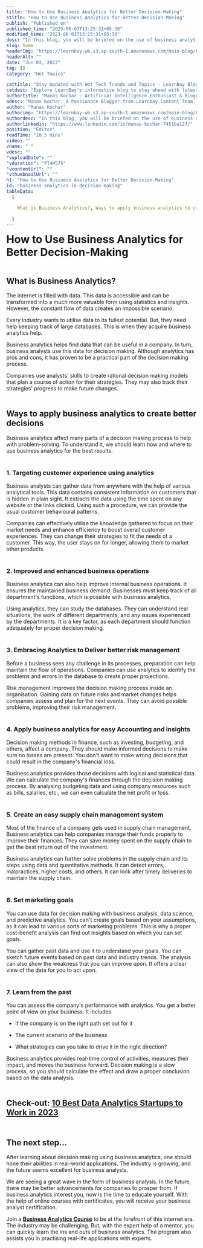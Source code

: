 ```yaml
---
title: "How to Use Business Analytics for Better Decision-Making"
stitle: "How to Use Business Analytics for Better Decision-Making"
publish: "Published on"
published_time: "2023-06-03T13:25:31+05:30"
modified_time: "2023-06-03T13:25:31+05:30"
desc: "In this blog, you will be briefed on the use of business analytics in the decision making process in a company."
slug: home
headerImg: "https://learnbay-wb.s3.ap-south-1.amazonaws.com/main-blog/blog/bdm-1.png"
headerAlt: ""
date: "Jun 03, 2023"
tag: []
category: "Hot Topics"

cattitle: "Stay Updated with Hot Tech Trends and Topics - LearnBay Blog"
catdesc: "Explore LearnBay's informative blog to stay ahead with latest Technology, Data Science, Programmings, and more."
authortitle: "Manas Kochar - Artificial Intelligence Enthusiast & Blogger | Learnbay"
adesc: "Manas Kochar, A Passionate Blogger from Learnbay Content Team. Explore her Artificial Intelligence and Machine Learning Blogs."
author: "Manas Kochar"
authorimg: "https://learnbay-wb.s3.ap-south-1.amazonaws.com/main-blog/blog/manas-kochar.webp"
authordesc: "In this blog, you will be briefed on the use of business analytics in the decision making process in a company."
authorlinkedin: "https://www.linkedin.com/in/manas-kochar-7451ba127/"
position: "Editor"
readTime: "10.5 mins"
video: ""
vname: " "
vdesc: ""
"vuploadDate": ""
"vduration": "PT4M57S"
"vcontentUrl": ""
"vthumbnailUrl": ""
h1: "How to Use Business Analytics for Better Decision-Making"
id: "business-analytics-in-decision-making"
tableData:
  [

    What is Business Analytics?, Ways to apply business analytics to create better decisions, 1. Targeting customer experience using analytics, 2. Improved and enhanced business operations, 3. Embracing Analytics to Deliver better risk management, 4. Apply business analytics for easy Accounting and insights, 5. Create an easy supply chain management system, 6. Set marketing goals, 7. Learn from the past, The next step…
    
  ]
---
```



<span style=" font-weight:bold; font-size:28px">How to Use Business Analytics for Better Decision-Making</span></br></br>

## What is Business Analytics?

The internet is filled with data. This data is accessible and can be transformed into a much more valuable form using statistics and insights. However, the constant flow of data creates an impossible scenario.

Every industry wants to utilise data to its fullest potential. But, they need help keeping track of large databases. This is when they acquire business analytics help. 

Business analytics helps find data that can be useful in a company. In turn, business analysts use this data for decision making. Although analytics has pros and cons, it has proven to be a practical part of the decision making process.

Companies use analysts' skills to create rational decision making models that plan a course of action for their strategies. They may also track their strategies' progress to make future changes. </br></br>

## Ways to apply business analytics to create better decisions   

Business analytics affect many parts of a decision making process to help with problem-solving. To understand it, we should learn how and where to use business  analytics for the best results.  </br></br>

### 1. Targeting customer experience using analytics   

Business analysts can gather data from anywhere with the help of various analytical tools. This data contains consistent information on customers that is hidden in plain sight. It extracts the data using the time spent on any website or the links clicked. Using such a procedure, we can provide the usual customer behavioural patterns.

Companies can effectively 	utilise the knowledge gathered to focus on their market needs and enhance efficiency to boost overall customer experiences. They can change their strategies to fit the needs of a customer. This way, the user stays on for longer, allowing them to market other products.   </br></br>

### 2. Improved and enhanced business operations   

Business analytics can also help improve internal business operations. It ensures the maintained business demand. Businesses must keep track of all department's functions, which is possible with business analytics. 

Using analytics, they can study the databases. They can understand real situations, the work of different departments, and any issues experienced by the departments. It is a key factor, as each department should function adequately for proper decision making. </br></br>

### 3. Embracing Analytics to Deliver better risk management   
 
Before a business sees any challenge in its processes, preparation can help maintain the flow of operations. Companies can use analytics to identify the problems and errors in the database to create proper projections. 

Risk management improves the decision making process inside an organisation. Gaining data on future risks and market changes helps companies assess and plan for the next events. They can avoid possible problems, improving their risk management. </br></br>

### 4. Apply business analytics for easy Accounting and insights  

Decision making methods in finance, such as investing, budgeting, and others, affect a company. They should make informed decisions to make sure no losses are present. You don't want to make wrong decisions that could result in the company's financial loss.

Business analytics provides those decisions with logical and statistical data. We can calculate the company's finances through the decision making process. By analysing budgeting data and using company resources such as bills, salaries, etc., we can even calculate the net profit or loss.  </br></br>

### 5. Create an easy supply chain management system  

Most of the finance of a company gets used in supply chain management. Business analytics can help companies manage their funds properly to improve their finances. They can save money spent on the supply chain to get the best return out of the investment. 

Business analytics can further solve problems in the supply chain and its steps using data and quantitative methods. It can detect errors, malpractices, higher costs, and others. It can look after timely deliveries to maintain the supply chain.   </br></br>

### 6. Set marketing goals

You can use data for decision making with business analysis, data science, and predictive analytics. You can't create goals based on your assumptions, as it can lead to various sorts of marketing problems. This is why a proper cost-benefit analysis can find out insights based on which you can set goals.

You can gather past data and use it to understand your goals. You can sketch future events based on past data and industry trends. The analysis can also show the weakness that you can improve upon. It offers a clear view of the data for you to act upon.  </br></br>

### 7. Learn from the past   

You can assess the company's performance with analytics. You get a better point of view on your business. It includes

- If the company is on the right path set out for it
  
- The current scenario of the business
  
- What strategies can you take to drive it in the right direction? 

Business analytics provides real-time control of activities, measures their impact, and moves the business forward. Decision making is a slow process, so you should calculate the effect and draw a proper conclusion based on the data analysis.  </br></br>

## **Check-out: <a href="https://blog.learnbay.co/10-best-data-analytics-startups-to-work-in-2023" target="_blank">10 Best Data Analytics Startups to Work in 2023</a>** </br></br>

## The next step…   

After learning about decision making using business analytics, one should hone their abilities in real-world applications. The industry is growing, and the future seems excellent for business analysts. 

We are seeing a great wave in the form of business analysis. In the future, there may be better advancements for companies to prosper from. If business analytics interest you, now is the time to educate yourself. With the help of online courses with certificates, you will receive your business analyst certification.

Join a **<a href="https://www.learnbay.co/business-analytics-certification-course" target="_blank">Business Analytics Course</a>** to be at the forefront of this internet era. The industry may be challenging. But, with the expert help of a mentor, you can quickly learn the ins and outs of business analytics. The program also assists you in practising real-life applications with experts.
